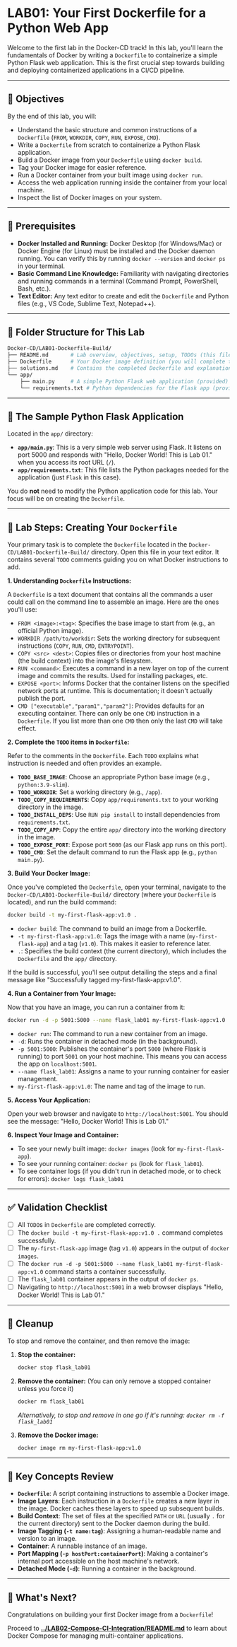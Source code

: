 # LAB01: Your First Dockerfile for a Python Web App

Welcome to the first lab in the Docker-CD track! In this lab, you'll learn the fundamentals of Docker by writing a `Dockerfile` to containerize a simple Python Flask web application. This is the first crucial step towards building and deploying containerized applications in a CI/CD pipeline.

---

## 🎯 Objectives

By the end of this lab, you will:
- Understand the basic structure and common instructions of a `Dockerfile` (`FROM`, `WORKDIR`, `COPY`, `RUN`, `EXPOSE`, `CMD`).
- Write a `Dockerfile` from scratch to containerize a Python Flask application.
- Build a Docker image from your `Dockerfile` using `docker build`.
- Tag your Docker image for easier reference.
- Run a Docker container from your built image using `docker run`.
- Access the web application running inside the container from your local machine.
- Inspect the list of Docker images on your system.

---

## 🧰 Prerequisites

-   **Docker Installed and Running:** Docker Desktop (for Windows/Mac) or Docker Engine (for Linux) must be installed and the Docker daemon running. You can verify this by running `docker --version` and `docker ps` in your terminal.
-   **Basic Command Line Knowledge:** Familiarity with navigating directories and running commands in a terminal (Command Prompt, PowerShell, Bash, etc.).
-   **Text Editor:** Any text editor to create and edit the `Dockerfile` and Python files (e.g., VS Code, Sublime Text, Notepad++).

---

## 📂 Folder Structure for This Lab

```bash
Docker-CD/LAB01-Dockerfile-Build/
├── README.md       # Lab overview, objectives, setup, TODOs (this file)
├── Dockerfile      # Your Docker image definition (you will complete the TODOs here)
├── solutions.md    # Contains the completed Dockerfile and explanations
└── app/
    ├── main.py     # A simple Python Flask web application (provided)
    └── requirements.txt # Python dependencies for the Flask app (provided)
```

--- 

## 🐍 The Sample Python Flask Application

Located in the `app/` directory:

-   **`app/main.py`**: This is a very simple web server using Flask. It listens on port 5000 and responds with "Hello, Docker World! This is Lab 01." when you access its root URL (`/`).
-   **`app/requirements.txt`**: This file lists the Python packages needed for the application (just `Flask` in this case).

You do **not** need to modify the Python application code for this lab. Your focus will be on creating the `Dockerfile`.

---

## 🐳 Lab Steps: Creating Your `Dockerfile`

Your primary task is to complete the `Dockerfile` located in the `Docker-CD/LAB01-Dockerfile-Build/` directory. Open this file in your text editor. It contains several `TODO` comments guiding you on what Docker instructions to add.

**1. Understanding `Dockerfile` Instructions:**

A `Dockerfile` is a text document that contains all the commands a user could call on the command line to assemble an image. Here are the ones you'll use:

*   `FROM <image>:<tag>`: Specifies the base image to start from (e.g., an official Python image).
*   `WORKDIR /path/to/workdir`: Sets the working directory for subsequent instructions (`COPY`, `RUN`, `CMD`, `ENTRYPOINT`).
*   `COPY <src> <dest>`: Copies files or directories from your host machine (the build context) into the image's filesystem.
*   `RUN <command>`: Executes a command in a new layer on top of the current image and commits the results. Used for installing packages, etc.
*   `EXPOSE <port>`: Informs Docker that the container listens on the specified network ports at runtime. This is documentation; it doesn't actually publish the port.
*   `CMD ["executable","param1","param2"]`: Provides defaults for an executing container. There can only be one `CMD` instruction in a `Dockerfile`. If you list more than one `CMD` then only the last `CMD` will take effect.

**2. Complete the `TODO` items in `Dockerfile`:**

   Refer to the comments in the `Dockerfile`. Each `TODO` explains what instruction is needed and often provides an example.

   *   **`TODO_BASE_IMAGE`**: Choose an appropriate Python base image (e.g., `python:3.9-slim`).
   *   **`TODO_WORKDIR`**: Set a working directory (e.g., `/app`).
   *   **`TODO_COPY_REQUIREMENTS`**: Copy `app/requirements.txt` to your working directory in the image.
   *   **`TODO_INSTALL_DEPS`**: Use `RUN pip install` to install dependencies from `requirements.txt`.
   *   **`TODO_COPY_APP`**: Copy the entire `app/` directory into the working directory in the image.
   *   **`TODO_EXPOSE_PORT`**: Expose port `5000` (as our Flask app runs on this port).
   *   **`TODO_CMD`**: Set the default command to run the Flask app (e.g., `python main.py`).

**3. Build Your Docker Image:**

   Once you've completed the `Dockerfile`, open your terminal, navigate to the `Docker-CD/LAB01-Dockerfile-Build/` directory (where your `Dockerfile` is located), and run the build command:

   ```bash
   docker build -t my-first-flask-app:v1.0 .
   ```
   *   `docker build`: The command to build an image from a Dockerfile.
   *   `-t my-first-flask-app:v1.0`: Tags the image with a name (`my-first-flask-app`) and a tag (`v1.0`). This makes it easier to reference later.
   *   `.`: Specifies the build context (the current directory), which includes the `Dockerfile` and the `app/` directory.

   If the build is successful, you'll see output detailing the steps and a final message like "Successfully tagged my-first-flask-app:v1.0".

**4. Run a Container from Your Image:**

   Now that you have an image, you can run a container from it:

   ```bash
   docker run -d -p 5001:5000 --name flask_lab01 my-first-flask-app:v1.0
   ```
   *   `docker run`: The command to run a new container from an image.
   *   `-d`: Runs the container in detached mode (in the background).
   *   `-p 5001:5000`: Publishes the container's port `5000` (where Flask is running) to port `5001` on your host machine. This means you can access the app on `localhost:5001`.
   *   `--name flask_lab01`: Assigns a name to your running container for easier management.
   *   `my-first-flask-app:v1.0`: The name and tag of the image to run.

**5. Access Your Application:**

   Open your web browser and navigate to `http://localhost:5001`. You should see the message: "Hello, Docker World! This is Lab 01."

**6. Inspect Your Image and Container:**

   *   To see your newly built image: `docker images` (look for `my-first-flask-app`).
   *   To see your running container: `docker ps` (look for `flask_lab01`).
   *   To see container logs (if you didn't run in detached mode, or to check for errors): `docker logs flask_lab01`

---

## ✅ Validation Checklist

- [ ] All `TODO`s in `Dockerfile` are completed correctly.
- [ ] The `docker build -t my-first-flask-app:v1.0 .` command completes successfully.
- [ ] The `my-first-flask-app` image (tag `v1.0`) appears in the output of `docker images`.
- [ ] The `docker run -d -p 5001:5000 --name flask_lab01 my-first-flask-app:v1.0` command starts a container successfully.
- [ ] The `flask_lab01` container appears in the output of `docker ps`.
- [ ] Navigating to `http://localhost:5001` in a web browser displays "Hello, Docker World! This is Lab 01."

---

## 🧹 Cleanup

To stop and remove the container, and then remove the image:

1.  **Stop the container:**
    ```bash
    docker stop flask_lab01
    ```
2.  **Remove the container:** (You can only remove a stopped container unless you force it)
    ```bash
    docker rm flask_lab01
    ```
    *Alternatively, to stop and remove in one go if it's running: `docker rm -f flask_lab01`*

3.  **Remove the Docker image:**
    ```bash
    docker image rm my-first-flask-app:v1.0
    ```

--- 

## 🧠 Key Concepts Review

-   **`Dockerfile`**: A script containing instructions to assemble a Docker image.
-   **Image Layers**: Each instruction in a `Dockerfile` creates a new layer in the image. Docker caches these layers to speed up subsequent builds.
-   **Build Context**: The set of files at the specified `PATH` or `URL` (usually `.` for the current directory) sent to the Docker daemon during the build.
-   **Image Tagging (`-t name:tag`)**: Assigning a human-readable name and version to an image.
-   **Container**: A runnable instance of an image.
-   **Port Mapping (`-p hostPort:containerPort`)**: Making a container's internal port accessible on the host machine's network.
-   **Detached Mode (`-d`)**: Running a container in the background.

---

## 🔁 What's Next?

Congratulations on building your first Docker image from a `Dockerfile`!

Proceed to **[../LAB02-Compose-CI-Integration/README.md](../LAB02-Compose-CI-Integration/)** to learn about Docker Compose for managing multi-container applications.


